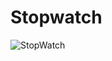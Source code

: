 # Stopwatch
![StopWatch](https://github.com/mariamessmatt/Stopwatch/assets/100226656/98e7b378-c311-4b00-90be-f65a41fca59b)

